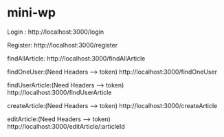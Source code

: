 # mini-wp
Login :
http://localhost:3000/login

Register:
http://localhost:3000/register

findAllArticle:
http://localhost:3000/findAllArticle

findOneUser:(Need Headers --> token)
http://localhost:3000/findOneUser

findUserArticle:(Need Headers --> token)
http://localhost:3000/findUserArticle

createArticle:(Need Headers --> token)
http://localhost:3000/createArticle

editArticle:(Need Headers --> token)
http://localhost:3000/editArticle/:articleId
